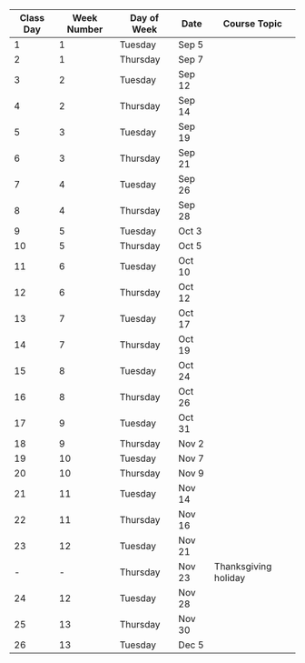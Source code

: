 | Class Day | Week Number | Day of Week | Date       | Course Topic |
|-----------|-------------|-------------|------------|--------------|
| 1         | 1           | Tuesday     | Sep 5      |              |
| 2         | 1           | Thursday    | Sep 7      |              |
| 3         | 2           | Tuesday     | Sep 12     |              |
| 4         | 2           | Thursday    | Sep 14     |              |
| 5         | 3           | Tuesday     | Sep 19     |              |
| 6         | 3           | Thursday    | Sep 21     |              |
| 7         | 4           | Tuesday     | Sep 26     |              |
| 8         | 4           | Thursday    | Sep 28     |              |
| 9         | 5           | Tuesday     | Oct 3      |              |
|10         | 5           | Thursday    | Oct 5      |              |
|11         | 6           | Tuesday     | Oct 10     |              |
|12         | 6           | Thursday    | Oct 12     |              |
|13         | 7           | Tuesday     | Oct 17     |              |
|14         | 7           | Thursday    | Oct 19     |              |
|15         | 8           | Tuesday     | Oct 24     |              |
|16         | 8           | Thursday    | Oct 26     |              |
|17         | 9           | Tuesday     | Oct 31     |              |
|18         | 9           | Thursday    | Nov 2      |              |
|19         | 10          | Tuesday     | Nov 7      |              |
|20         | 10          | Thursday    | Nov 9      |              |
|21         | 11          | Tuesday     | Nov 14     |              |
|22         | 11          | Thursday    | Nov 16     |              |
|23         | 12          | Tuesday     | Nov 21     |              |
| -         | -           | Thursday    | Nov 23     | Thanksgiving holiday |
|24         | 12          | Tuesday     | Nov 28     |
|25         | 13          | Thursday    | Nov 30     |              |
|26         | 13          | Tuesday     | Dec 5      |              |
